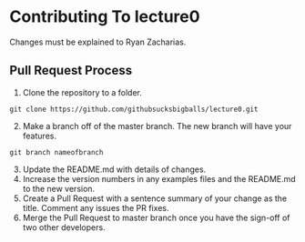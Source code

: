 # Contributing To lecture0

Changes must be explained to Ryan Zacharias.

## Pull Request Process

1. Clone the repository to a folder.
```
git clone https://github.com/githubsucksbigballs/lecture0.git
```
2. Make a branch off of the master branch. The new branch will have your features.
```
git branch nameofbranch
```
3. Update the README.md with details of changes.
4. Increase the version numbers in any examples files and the README.md to the new version.
5. Create a Pull Request with a sentence summary of your change as the title. Comment any issues the PR fixes.
6. Merge the Pull Request to master branch once you have the sign-off of two other developers.
